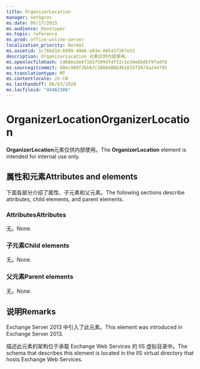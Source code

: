 ```yaml
---
title: OrganizerLocation
manager: sethgros
ms.date: 09/17/2015
ms.audience: Developer
ms.topic: reference
ms.prod: office-online-server
localization_priority: Normal
ms.assetid: 1c76bd1d-6099-4966-a93e-865437267e33
description: OrganizerLocation 元素仅供内部使用。
ms.openlocfilehash: cd60ea3e671037509df4f52c1e34e6bdbf9fadf8
ms.sourcegitcommit: 88ec988f2bb67c1866d06b361615f3674a24e795
ms.translationtype: MT
ms.contentlocale: zh-CN
ms.lasthandoff: 06/03/2020
ms.locfileid: "44462386"
---
```

# <a name="organizerlocation"></a><span data-ttu-id="c7615-103">OrganizerLocation</span><span class="sxs-lookup"><span data-stu-id="c7615-103">OrganizerLocation</span></span>

<span data-ttu-id="c7615-104">**OrganizerLocation**元素仅供内部使用。</span><span class="sxs-lookup"><span data-stu-id="c7615-104">The **OrganizerLocation** element is intended for internal use only.</span></span> 

## <a name="attributes-and-elements"></a><span data-ttu-id="c7615-105">属性和元素</span><span class="sxs-lookup"><span data-stu-id="c7615-105">Attributes and elements</span></span>

<span data-ttu-id="c7615-106">下面各部分介绍了属性、子元素和父元素。</span><span class="sxs-lookup"><span data-stu-id="c7615-106">The following sections describe attributes, child elements, and parent elements.</span></span>
  
### <a name="attributes"></a><span data-ttu-id="c7615-107">Attributes</span><span class="sxs-lookup"><span data-stu-id="c7615-107">Attributes</span></span>

<span data-ttu-id="c7615-108">无。</span><span class="sxs-lookup"><span data-stu-id="c7615-108">None.</span></span>
  
### <a name="child-elements"></a><span data-ttu-id="c7615-109">子元素</span><span class="sxs-lookup"><span data-stu-id="c7615-109">Child elements</span></span>

<span data-ttu-id="c7615-110">无。</span><span class="sxs-lookup"><span data-stu-id="c7615-110">None.</span></span>
  
### <a name="parent-elements"></a><span data-ttu-id="c7615-111">父元素</span><span class="sxs-lookup"><span data-stu-id="c7615-111">Parent elements</span></span>

<span data-ttu-id="c7615-112">无。</span><span class="sxs-lookup"><span data-stu-id="c7615-112">None.</span></span>
  
## <a name="remarks"></a><span data-ttu-id="c7615-113">说明</span><span class="sxs-lookup"><span data-stu-id="c7615-113">Remarks</span></span>

<span data-ttu-id="c7615-114">Exchange Server 2013 中引入了此元素。</span><span class="sxs-lookup"><span data-stu-id="c7615-114">This element was introduced in Exchange Server 2013.</span></span>
  
<span data-ttu-id="c7615-115">描述此元素的架构位于承载 Exchange Web Services 的 IIS 虚拟目录中。</span><span class="sxs-lookup"><span data-stu-id="c7615-115">The schema that describes this element is located in the IIS virtual directory that hosts Exchange Web Services.</span></span>
  

